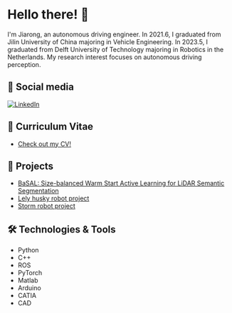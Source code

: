 # Hello there! 👋
I'm Jiarong, an autonomous driving engineer. In 2021.6, I graduated from Jilin University of China majoring in Vehicle Engineering. In 2023.5, I graduated from Delft University of Technology majoring in Robotics in the Netherlands. My research interest focuses on autonomous driving perception.

## 🔗 Social media
[![LinkedIn](https://img.shields.io/badge/-LinkedIn-blue?style=flat-square&logo=LinkedIn&logoColor=white&link=https://www.linkedin.com/in/YOUR_USERNAME/)](https://www.linkedin.com/in/jiarong-wei-947704239/)


## 📄 Curriculum Vitae
- [Check out my CV!](files/Jiarong_CV.pdf)

## 📂 Projects
- [BaSAL: Size-balanced Warm Start Active Learning for LiDAR Semantic Segmentation](https://arxiv.org/abs/2310.08035)
- [Lely husky robot project](https://github.com/Tony-WJR/Master-Thesis/blob/main/RO47007_MDP_report.pdf)
- [Storm robot project](https://github.com/Tony-WJR/PDM)

## 🛠️ Technologies & Tools
- Python
- C++
- ROS
- PyTorch
- Matlab
- Arduino
- CATIA
- CAD
